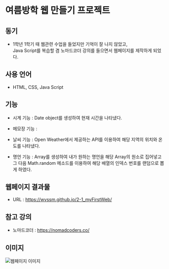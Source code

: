 # 여름방학 웹 만들기 프로젝트

## 동기
* 1학년 1학기 때 웹관련 수업을 들었지만 기억이 잘 나지 않았고,   
 Java Script를 복습할 겸 노마드코더 강의를 들으면서 웹페이지를 제작하게 되었다.


## 사용 언어
* HTML, CSS, Java Script


## 기능
* 시계 기능 : Date object를 생성하여 현재 시간을 나타냈다.   
             
* 메모장 기능 :   
            
* 날씨 기능 : Open Weather에서 제공하는 API를 이용하여 해당 지역의 위치와 온도를 나타냈다.  
          
* 명언 기능 : Array를 생성하여 내가 원하는 명언을 해당 Array의 원소로 집어넣고   
그 다음 Math.random 메소드를 이용하여 해당 배열의 인덱스 번호를 랜덤으로 뽑게 하였다.


## 웹페이지 결과물
* URL : https://wvssm.github.io/2-1_myFirstWeb/


## 참고 강의 
* 노마드코더 : https://nomadcoders.co/

## 이미지
![웹페이지 이미지]()
